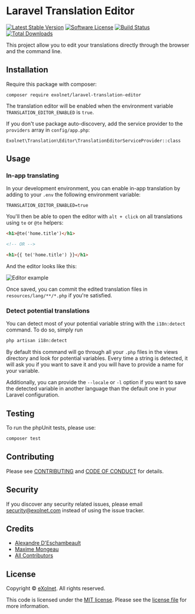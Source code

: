 # Laravel Translation Editor

[![Latest Stable Version](https://poser.pugx.org/eXolnet/laravel-translation-editor/v/stable?format=flat-square)](https://packagist.org/packages/eXolnet/laravel-translation-editor)
[![Software License](https://img.shields.io/badge/license-MIT-brightgreen.svg?style=flat-square)](LICENSE)
[![Build Status](https://img.shields.io/github/actions/workflow/status/eXolnet/laravel-translation-editor/tests.yml?label=tests&style=flat-square)](https://github.com/eXolnet/laravel-translation-editor/actions?query=workflow%3Atests)
[![Total Downloads](https://img.shields.io/packagist/dt/eXolnet/laravel-translation-editor.svg?style=flat-square)](https://packagist.org/packages/eXolnet/laravel-translation-editor)

This project allow you to edit your translations directly through the browser and the command line.

## Installation

Require this package with composer:

```
composer require exolnet/laravel-translation-editor
```

The translation editor will be enabled when the environment variable ``TRANSLATION_EDITOR_ENABLED`` is ``true``.

If you don't use package auto-discovery, add the service provider to the ``providers`` array in `config/app.php`:

```
Exolnet\Translation\Editor\TranslationEditorServiceProvider::class
```

## Usage

### In-app translating

In your development environment, you can enable in-app translation by adding to your `.env` the following
environment variable:

```
TRANSLATION_EDITOR_ENABLED=true
```

You'll then be able to open the editor with `alt + click` on all translations using `te` or `@te` helpers:

```html
<h1>@te('home.title')</h1>

<!-- OR -->

<h1>{{ te('home.title') }}</h1>
``` 

And the editor looks like this:

![Editor example](example.jpg)

Once saved, you can commit the edited translation files in `resources/lang/**/*.php` if you're satisfied.

### Detect potential translations

You can detect most of your potential variable string with the `i18n:detect` command. To do so, simply run 
``` bash
php artisan i18n:detect
```
By default this command will go through all your `.php` files in the views directory and look for potential variables. 
Every time a string is detected, it will ask you if you want to save it and you will have to provide a name 
for your variable.

Additionally, you can provide the `--locale` or `-l` option if you want to save the detected variable in another language 
than the default one in your Laravel configuration.

## Testing

To run the phpUnit tests, please use:

``` bash
composer test
```

## Contributing

Please see [CONTRIBUTING](CONTRIBUTING.md) and [CODE OF CONDUCT](CODE_OF_CONDUCT.md) for details.

## Security

If you discover any security related issues, please email security@exolnet.com instead of using the issue tracker.

## Credits

- [Alexandre D'Eschambeault](https://github.com/xel1045)
- [Maxime Mongeau](https://github.com/maxador)
- [All Contributors](../../contributors)

## License

Copyright © [eXolnet](https://www.exolnet.com). All rights reserved.

This code is licensed under the [MIT license](http://choosealicense.com/licenses/mit/).
Please see the [license file](LICENSE) for more information.
